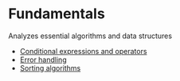 # Fundamentals
Analyzes essential algorithms and data structures

- [Conditional expressions and operators](results/conditional-expressions.md)
- [Error handling](results/error-handling.md)
- [Sorting algorithms](results/sorting-algorithms.md)